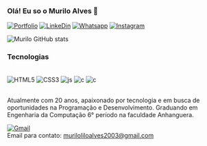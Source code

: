 ### Olá! Eu so o Murilo Alves 👋

[![Portfolio](https://img.shields.io/badge/website-000000?style=for-the-badge&logo=About.me&logoColor=white)](https://muriloalves.netlify.app)
[![LinkeDin](https://img.shields.io/badge/LinkedIn-0077B5?style=for-the-badge&logo=linkedin&logoColor=white)](https://www.linkedin.com/in/murilo-alves-dos-santos-69a777190)
[![Whatsapp](https://img.shields.io/badge/WhatsApp-25D366?style=for-the-badge&logo=whatsapp&logoColor=white)](https://api.whatsapp.com/send?phone=5534998752627&text=Olá%20Murilo!)
[![Instagram](https://img.shields.io/badge/Instagram-E4405F?style=for-the-badge&logo=instagram&logoColor=white)](https://www.instagram.com/murilexx00/)

![Murilo GitHub stats](https://github-readme-stats.vercel.app/api?username=muriloalvesx&show_icons=true&theme=radical)

### Tecnologias

<div style="display: inline_block"><br/>
    <img align="center" alt="HTML5"src="https://img.shields.io/badge/HTML5-E34F26?style=for-the-badge&logo=html5&logoColor=white"/>
    <img align="center" alt="CSS3"src="https://img.shields.io/badge/CSS3-1572B6?style=for-the-badge&logo=css3&logoColor=white"/>
    <img align="center" alt="js"src="https://img.shields.io/badge/JavaScript-F7DF1E?style=for-the-badge&logo=javascript&logoColor=black"/>
    <img align="center" alt="c"src="https://img.shields.io/badge/C-00599C?style=for-the-badge&logo=c&logoColor=white"/>
    <img align="center" alt="c"src="https://img.shields.io/badge/MySQL-00000F?style=for-the-badge&logo=mysql&logoColor=white"/>
</div><br/>

Atualmente com 20 anos, apaixonado por tecnologia e em busca de oportunidades na Programação e Desenvolvimento. Graduando em Engenharia da Computação 6° período na faculdade Anhanguera.

[![Gmail](https://img.shields.io/badge/Gmail-D14836?style=for-the-badge&logo=gmail&logoColor=white)](https://www.linkedin.com/in/murilo-alves-dos-santos-69a777190)
<br>Email para contato: muriloliloalves2003@gmail.com 
